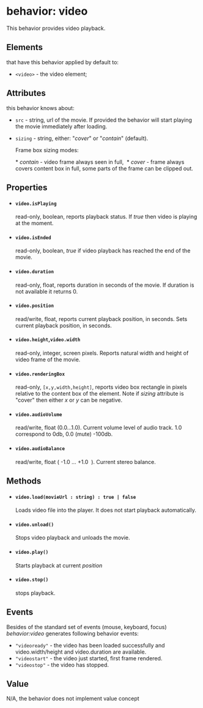 # behavior: video

This behavior provides video playback.

## Elements

that have this behavior applied by default to:

* `<video>` - the video element;

## Attributes

this behavior knows about:

* `src` - string, url of the movie. If provided the behavior will start playing the movie immediately after loading.
* `sizing` - string, either:  "*cover*" or "*contain*" (default). 
  
  Frame box sizing modes:

  * *contain* - video frame always seen in full, 
  * *cover* - frame always covers content box in full, some parts of the frame can be clipped out.

## Properties

* #### `video.isPlaying`
  
  read-only, boolean, reports playback status. If *true* then video is playing at the moment.

* #### `video.isEnded`
  
  read-only, boolean, *true* if video playback has reached the end of the movie.

* #### `video.duration`
   
  read-only, float, reports duration in seconds of the movie. If duration is not available it returns 0.

* #### `video.position`
  
  read/write, float, reports current playback position, in seconds. Sets current playback position, in seconds.

* #### `video.height`,`video.width`
 
  read-only, integer, screen pixels. Reports natural width and height of video frame of the movie.

* #### `video.renderingBox`

  read-only, `[x,y,width,height]`, reports video box rectangle in pixels relative to the content box of the element. Note if *sizing* attribute is "cover" then either *x* or *y* can be negative.

* #### `video.audioVolume`
 
  read/write, float (0.0...1.0). Current volume level of audio track. 1.0 correspond to 0db, 0.0 (mute) -100db.

* #### `video.audioBalance`
 
  read/write, float ( -1.0 ... +1.0  ). Current stereo balance.

## Methods

* #### `video.load(movieUrl : string) : true | false`

  Loads video file into the player. It does not start playback automatically.

* #### `video.unload()`

  Stops video playback and unloads the movie.

* #### `video.play()`
  
  Starts playback at current *position* 

* #### `video.stop()`

  stops playback.


## Events

Besides of the standard set of events (mouse, keyboard, focus) *behavior:video* generates following behavior events:

* `"videoready"` - the video has been loaded successfully and video.width/height and video.duration are available.
* `"videostart"` - the video just started, first frame rendered.
* `"videostop"`  - the video has stopped.

## Value

N/A, the behavior does not implement value concept